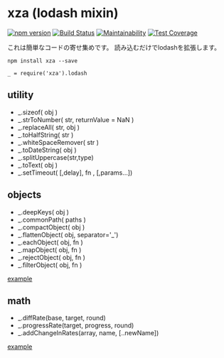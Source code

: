 # xza (lodash mixin)
[![npm version](https://badge.fury.io/js/xza.svg)](https://badge.fury.io/js/xza)
[![Build Status](https://travis-ci.org/mick-whats/xza-node.svg?branch=master)](https://travis-ci.org/mick-whats/xza-node)
[![Maintainability](https://api.codeclimate.com/v1/badges/83cfe5237dbf267cf742/maintainability)](https://codeclimate.com/github/mick-whats/xza-node/maintainability)
[![Test Coverage](https://api.codeclimate.com/v1/badges/83cfe5237dbf267cf742/test_coverage)](https://codeclimate.com/github/mick-whats/xza-node/test_coverage)


これは簡単なコードの寄せ集めです。
読み込むだけでlodashを拡張します。

```
npm install xza --save
```

```
_ = require('xza').lodash
```

## utility

- \_.sizeof( obj )
- \_.strToNumber( str, returnValue = NaN )
- \_.replaceAll( str, obj )
- \_.toHalfString( str )
- \_.whiteSpaceRemover( str )
- \_.toDateString( obj )
- \_.splitUppercase(str,type)
- \_.toText( obj )
- \_.setTimeout( [,delay], fn , [,params...])

## objects

- \_.deepKeys( obj )
- \_.commonPath( paths )
- \_.compactObject( obj )
- \_.flattenObject( obj, separator='\_')
- \_.eachObject( obj, fn )
- \_.mapObject( obj, fn )
- \_.rejectObject( obj, fn )
- \_.filterObject( obj, fn )

[example](coffee/test/util.test.coffee)

## math

- \_.diffRate(base, target, round)
- \_.progressRate(target, progress, round)
- \_.addChangeInRates(array, name, [..newName])

[example](coffee/test/math.test.coffee)
